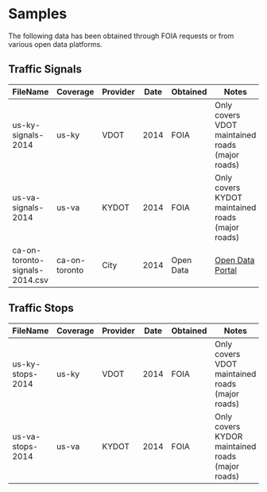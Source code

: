 # Samples

The following data has been obtained through FOIA requests
or from various open data platforms.

## Traffic Signals

FileName                       | Coverage      | Provider | Date | Obtained  | Notes
------------------------------ | ------------- | -------- | ---- | --------- | -----
us-ky-signals-2014             | us-ky         | VDOT     | 2014 | FOIA      | Only covers VDOT maintained roads (major roads)
us-va-signals-2014             | us-va         | KYDOT    | 2014 | FOIA      | Only covers KYDOT maintained roads (major roads)
ca-on-toronto-signals-2014.csv | ca-on-toronto | City     | 2014 | Open Data | [Open Data Portal](http://www1.toronto.ca/wps/portal/contentonly?vgnextoid=965b868b5535b210VgnVCM1000003dd60f89RCRD) 

## Traffic Stops

FileName           | Coverage | Provider | Date | Obtained | Notes
------------------ | -------- | -------- | ---- | -------- | -----
us-ky-stops-2014   | us-ky    | VDOT     | 2014 | FOIA     | Only covers VDOT maintained roads (major roads)
us-va-stops-2014   | us-va    | KYDOT    | 2014 | FOIA     | Only covers KYDOR maintained roads (major roads)
